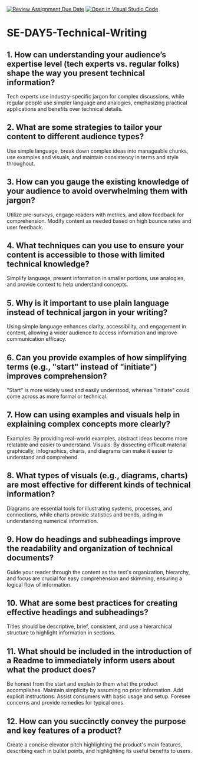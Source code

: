[![Review Assignment Due Date](https://classroom.github.com/assets/deadline-readme-button-22041afd0340ce965d47ae6ef1cefeee28c7c493a6346c4f15d667ab976d596c.svg)](https://classroom.github.com/a/zsAR-pyY)
[![Open in Visual Studio Code](https://classroom.github.com/assets/open-in-vscode-2e0aaae1b6195c2367325f4f02e2d04e9abb55f0b24a779b69b11b9e10269abc.svg)](https://classroom.github.com/online_ide?assignment_repo_id=15693720&assignment_repo_type=AssignmentRepo)
# SE-DAY5-Technical-Writing
## 1. How can understanding your audience’s expertise level (tech experts vs. regular folks) shape the way you present technical information?
Tech experts use industry-specific jargon for complex discussions, while regular people use simpler language and analogies, emphasizing practical applications and benefits over technical details.
## 2. What are some strategies to tailor your content to different audience types?
Use simple language, break down complex ideas into manageable chunks, use examples and visuals, and maintain consistency in terms and style throughout.
## 3. How can you gauge the existing knowledge of your audience to avoid overwhelming them with jargon?
Utilize pre-surveys, engage readers with metrics, and allow feedback for comprehension. Modify content as needed based on high bounce rates and user feedback.
## 4. What techniques can you use to ensure your content is accessible to those with limited technical knowledge?
Simplify language, present information in smaller portions, use analogies, and provide context to help understand concepts.
## 5. Why is it important to use plain language instead of technical jargon in your writing?
Using simple language enhances clarity, accessibility, and engagement in content, allowing a wider audience to access information and improve communication efficacy.
## 6. Can you provide examples of how simplifying terms (e.g., "start" instead of "initiate") improves comprehension?
"Start" is more widely used and easily understood, whereas "initiate" could come across as more formal or technical.
## 7. How can using examples and visuals help in explaining complex concepts more clearly?
Examples: By providing real-world examples, abstract ideas become more relatable and easier to understand.
Visuals: By dissecting difficult material graphically, infographics, charts, and diagrams can make it easier to understand and comprehend.
## 8. What types of visuals (e.g., diagrams, charts) are most effective for different kinds of technical information?
Diagrams are essential tools for illustrating systems, processes, and connections, while charts provide statistics and trends, aiding in understanding numerical information.
## 9. How do headings and subheadings improve the readability and organization of technical documents?
Guide your reader through the content as the text's organization, hierarchy, and focus are crucial for easy comprehension and skimming, ensuring a logical flow of information.
## 10. What are some best practices for creating effective headings and subheadings?
Titles should be descriptive, brief, consistent, and use a hierarchical structure to highlight information in sections.
## 11. What should be included in the introduction of a Readme to immediately inform users about what the product does?
Be honest from the start and explain to them what the product accomplishes.
Maintain simplicity by assuming no prior information.
Add explicit instructions: Assist consumers with basic usage and setup.
Foresee concerns and provide remedies for typical ones.
## 12. How can you succinctly convey the purpose and key features of a product?
Create a concise elevator pitch highlighting the product's main features, describing each in bullet points, and highlighting its useful benefits to users.
